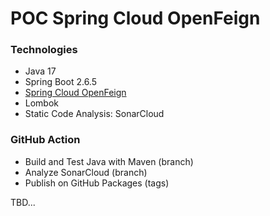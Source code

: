 # POC Spring Cloud OpenFeign

### Technologies
* Java 17
* Spring Boot 2.6.5
* [Spring Cloud OpenFeign](https://spring.io/projects/spring-cloud-openfeign)
* Lombok
* Static Code Analysis: SonarCloud

### GitHub Action
* Build and Test Java with Maven (branch)
* Analyze SonarCloud (branch)
* Publish on GitHub Packages (tags)

TBD...
